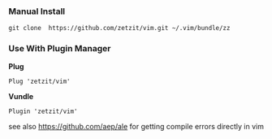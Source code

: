 ### Manual Install

    git clone  https://github.com/zetzit/vim.git ~/.vim/bundle/zz

### Use With Plugin Manager

**Plug**

```vim
Plug 'zetzit/vim'
```

**Vundle**

```vim
Plugin 'zetzit/vim'
```

see also https://github.com/aep/ale for getting compile errors directly in vim
